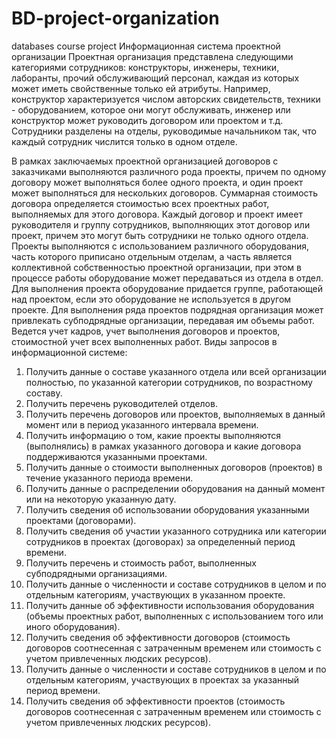 # BD-project-organization
databases course project
Информационная система проектной организации
Проектная организация представлена следующими категориями сотрудников: конструкторы,
инженеры, техники, лаборанты, прочий обслуживающий персонал, каждая из которых может
иметь свойственные только ей атрибуты. Например, конструктор характеризуется числом
авторских свидетельств, техники - оборудованием, которое они могут обслуживать, инженер или
конструктор может руководить договором или проектом и т.д. Сотрудники разделены на отделы,
руководимые начальником так, что каждый сотрудник числится только в одном отделе.

В рамках заключаемых проектной организацией договоров с заказчиками выполняются
различного рода проекты, причем по одному договору может выполняться более одного проекта, и
один проект может выполняться для нескольких договоров. Суммарная стоимость договора
определяется стоимостью всех проектных работ, выполняемых для этого договора. Каждый
договор и проект имеет руководителя и группу сотрудников, выполняющих этот договор или
проект, причем это могут быть сотрудники не только одного отдела. Проекты выполняются с
использованием различного оборудования, часть которого приписано отдельным отделам, а часть
является коллективной собственностью проектной организации, при этом в процессе работы
оборудование может передаваться из отдела в отдел. Для выполнения проекта оборудование
придается группе, работающей над проектом, если это оборудование не используется в другом
проекте.
Для выполнения ряда проектов подрядная организация может привлекать субподрядные
организации, передавая им объемы работ.
Ведется учет кадров, учет выполнения договоров и проектов, стоимостной учет всех выполненных
работ.
Виды запросов в информационной системе:
1. Получить данные о составе указанного отдела или всей организации полностью, по
указанной категории сотрудников, по возрастному составу.
2. Получить перечень руководителей отделов.
3. Получить перечень договоров или проектов, выполняемых в данный момент или в период
указанного интервала времени.
4. Получить информацию о том, какие проекты выполняются (выполнялись) в рамках
указанного договора и какие договора поддерживаются указанными проектами.
5. Получить данные о стоимости выполненных договоров (проектов) в течение указанного
периода времени.
6. Получить данные о распределении оборудования на данный момент или на некоторую
указанную дату.
7. Получить сведения об использовании оборудования указанными проектами (договорами).
8. Получить сведения об участии указанного сотрудника или категории сотрудников в
проектах (договорах) за определенный период времени.
9. Получить перечень и стоимость работ, выполненных субподрядными организациями.
10. Получить данные о численности и составе сотрудников в целом и по отдельным
категориям, участвующих в указанном проекте.
11. Получить данные об эффективности использования оборудования (объемы проектных
работ, выполненных с использованием того или иного оборудования).
12. Получить сведения об эффективности договоров (стоимость договоров соотнесенная с
затраченным временем или стоимость с учетом привлеченных людских ресурсов).
13. Получить данные о численности и составе сотрудников в целом и по отдельным
категориям, участвующих в проектах за указанный период времени.
14. Получить сведения об эффективности проектов (стоимость договоров соотнесенная с
затраченным временем или стоимость с учетом привлеченных людских ресурсов).
